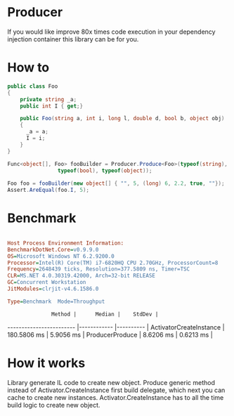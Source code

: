 # Producer
If you would like improve 80x times code execution in your dependency injection container this library can be for you.

# How to

```c#
public class Foo
{
    private string _a;
    public int I { get;}

    public Foo(string a, int i, long l, double d, bool b, object obj)
    {
      _a = a;
      I = i;
    }
}

Func<object[], Foo> fooBuilder = Producer.Produce<Foo>(typeof(string), typeof(int), typeof(long), typeof(double),
                typeof(bool), typeof(object));
                
Foo foo = fooBuilder(new object[] { "", 5, (long) 6, 2.2, true, ""});
Assert.AreEqual(foo.I, 5); 
```
# Benchmark

```ini

Host Process Environment Information:
BenchmarkDotNet.Core=v0.9.9.0
OS=Microsoft Windows NT 6.2.9200.0
Processor=Intel(R) Core(TM) i7-6820HQ CPU 2.70GHz, ProcessorCount=8
Frequency=2648439 ticks, Resolution=377.5809 ns, Timer=TSC
CLR=MS.NET 4.0.30319.42000, Arch=32-bit RELEASE
GC=Concurrent Workstation
JitModules=clrjit-v4.6.1586.0

Type=Benchmark  Mode=Throughput  

```
                  Method |      Median |    StdDev |
------------------------ |------------ |---------- |
 ActivatorCreateInstance | 180.5806 ms | 5.9056 ms |
         ProducerProduce |   8.6206 ms | 0.6213 ms |


# How it works

Library generate IL code to create new object. Produce generic method instead of Activator.CreateInstance first build delegate, which next you can cache to create new instances. Activator.CreateInstance has to all the time build logic to create new object. 
